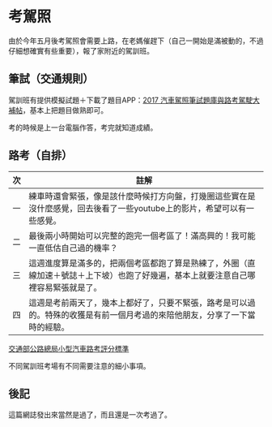 # 考駕照

由於今年五月後考駕照會需要上路，在老媽催趕下（自己一開始是滿被動的，不過仔細想確實有些重要），報了家附近的駕訓班。

## 筆試（交通規則）

駕訓班有提供模擬試題＋下載了題目APP：[2017 汽車駕照筆試題庫與路考駕駛大補帖](https://play.google.com/store/apps/details?id=ttm.totomi.Locomotive.level0100210&hl=zh_TW)，基本上把題目做熟即可。

考的時候是上一台電腦作答，考完就知道成績。

## 路考（自排）

|次|註解| 
|-----|------|
|一|練車時還會緊張，像是該什麼時候打方向盤，打幾圈這些實在是沒什麼感覺，回去後看了一些youtube上的影片，希望可以有一些感覺。|
|二|最後兩小時開始可以完整的跑完一個考區了！滿高興的！我可能一直低估自己過的機率？|
|三|這週進度算是滿多的，把兩個考區都跑了算是熟練了，外圈（直線加速＋號誌＋上下坡）也跑了好幾遍，基本上就要注意自己哪裡容易緊張就是了。|
|四|這週是考前兩天了，幾本上都好了，只要不緊張，路考是可以過的。特殊的收獲是有前一個月考過的來陪他朋友，分享了一下當時的經驗。|

[交通部公路總局小型汽車路考評分標準](https://www.youtube.com/watch?v=kopsQhlsZv8)

不同駕訓班考場有不同需要注意的細小事項。

## 後記

這篇網誌發出來當然是過了，而且還是一次考過了。